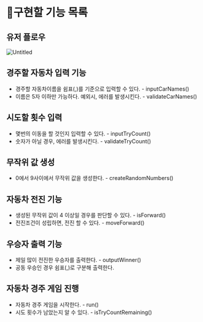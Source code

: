 # 📝구현할 기능 목록

## 유저 플로우

![Untitled](https://github.com/GDSC-Hongik/2023-2-OC-Java-Study/assets/66353672/b2b789aa-0a40-4770-a3a4-611da435c879)

## 경주할 자동차 입력 기능

- 경주할 자동차이름을 쉼표(,)를 기준으로 입력할 수 있다. - inputCarNames()
- 이름은 5자 이하만 가능하다. 예외시, 에러를 발생시킨다. - validateCarNames()

## 시도할 횟수 입력

- 몇번의 이동을 할 것인지 입력할 수 있다. - inputTryCount()
- 숫자가 아닐 경우, 에러를 발생시킨다. - validateTryCount()

## 무작위 값 생성

- 0에서 9사이에서 무작위 값을 생성한다. - createRandomNumbers()

## 자동차 전진 기능

- 생성된 무작위 값이 4 이상일 경우를 판단할 수 있다. - isForward()
- 전진조건이 성립하면, 전진 할 수 있다. - moveForward()

## 우승자 출력 기능

- 제일 많이 전진한 우승자를 출력한다. - outputWinner()
- 공동 우승인 경우 쉼표(,)로 구분해 출력한다.

## 자동차 경주 게임 진행

- 자동차 경주 게임을 시작한다. - run()
- 시도 횟수가 남았는지 알 수 있다. - isTryCountRemaining()